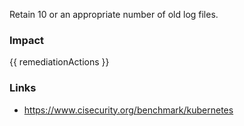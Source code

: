 
Retain 10 or an appropriate number of old log files.

### Impact
<!-- Add Impact here -->

<!-- DO NOT CHANGE -->
{{ remediationActions }}

### Links
- https://www.cisecurity.org/benchmark/kubernetes


